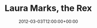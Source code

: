 ---
templateKey: event
guid: 0896fc71-6eab-11ea-99c5-002590d1d1b0
date: 2012-03-03T12:00:00+00:00
eventTime: '12pm'
title: Laura Marks, the Rex
artist: Laura Marks
city: Toronto
venue: the Rex
group: PPF House
guests: Mark Kieswater, Ross MacIntyre
---
